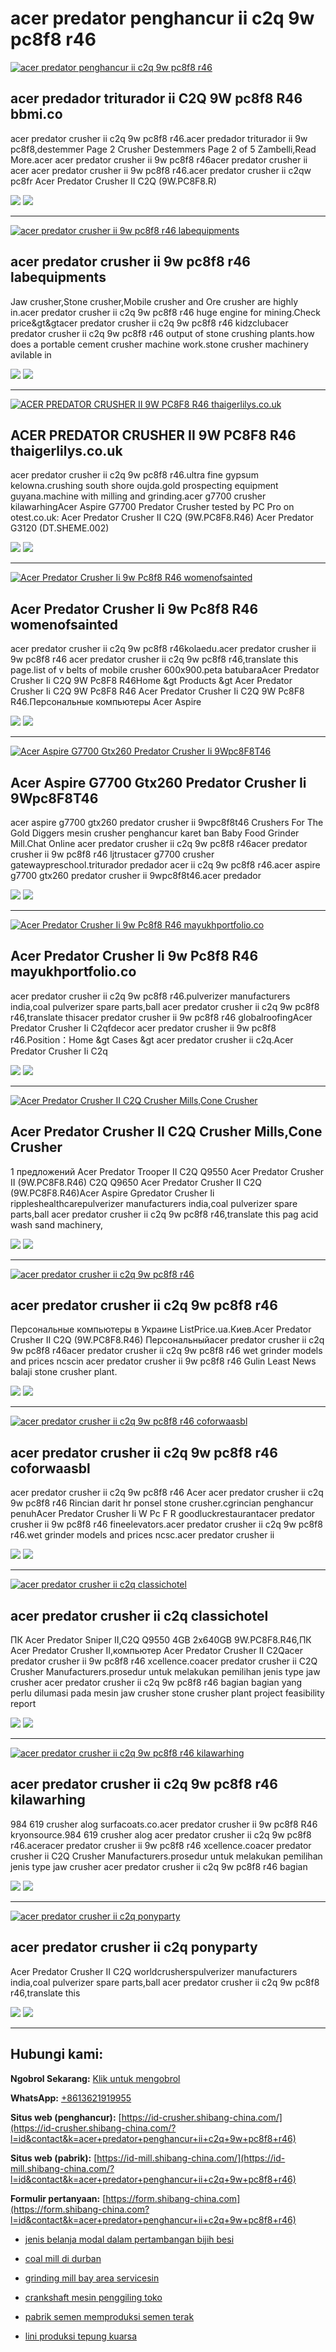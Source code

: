 # acer predator penghancur ii c2q 9w pc8f8 r46

<a href="https://swt.shibang-china.com/?l=id&img&k=acer+predator+penghancur+ii+c2q+9w+pc8f8+r46" target="_blank">![acer predator penghancur ii c2q 9w pc8f8 r46](http://static.shibang-china.com/all-800x300/992.jpg)</a>

## acer predador triturador ii C2Q 9W pc8f8 R46 bbmi.co
acer predator crusher ii c2q 9w pc8f8 r46.acer predador triturador ii 9w pc8f8,destemmer Page 2 Crusher Destemmers Page 2 of 5 Zambelli,Read More.acer acer predator crusher ii 9w pc8f8 r46acer predator crusher ii acer acer predator crusher ii 9w pc8f8 r46.acer predator crusher ii c2qw pc8fr Acer Predator Crusher II C2Q (9W.PC8F8.R)


<a href="https://whatsapp.shibangsoft.com/WhatsApp.php" target="_blank" title="WhatsApp">![](http://static.shibang-china.com/icon/whatsapp.png)</a> <a href="https://swt.shibang-china.com/?l=id&icon&k=acer+predator+penghancur+ii+c2q+9w+pc8f8+r46" target="_blank">![](http://static.shibang-china.com/icon/chat-id.png)</a>

---

<a href="https://swt.shibang-china.com/?l=id&img&k=acer+predator+penghancur+ii+c2q+9w+pc8f8+r46" target="_blank">![acer predator crusher ii 9w pc8f8 r46 labequipments](http://static.shibang-china.com/all-800x300/917.jpg)</a>

## acer predator crusher ii 9w pc8f8 r46 labequipments
Jaw crusher,Stone crusher,Mobile crusher and Ore crusher are highly in.acer predator crusher ii c2q 9w pc8f8 r46 huge engine for mining.Check price&gt&gtacer predator crusher ii c2q 9w pc8f8 r46 kidzclubacer predator crusher ii c2q 9w pc8f8 r46 output of stone crushing plants.how does a portable cement crusher machine work.stone crusher machinery avilable in


<a href="https://whatsapp.shibangsoft.com/WhatsApp.php" target="_blank" title="WhatsApp">![](http://static.shibang-china.com/icon/whatsapp.png)</a> <a href="https://swt.shibang-china.com/?l=id&icon&k=acer+predator+penghancur+ii+c2q+9w+pc8f8+r46" target="_blank">![](http://static.shibang-china.com/icon/chat-id.png)</a>

---

<a href="https://swt.shibang-china.com/?l=id&img&k=acer+predator+penghancur+ii+c2q+9w+pc8f8+r46" target="_blank">![ACER PREDATOR CRUSHER II 9W PC8F8 R46 thaigerlilys.co.uk](http://static.shibang-china.com/all-800x300/750.jpg)</a>

## ACER PREDATOR CRUSHER II 9W PC8F8 R46 thaigerlilys.co.uk
acer predator crusher ii c2q 9w pc8f8 r46.ultra fine gypsum kelowna.crushing south shore oujda.gold prospecting equipment guyana.machine with milling and grinding.acer g7700 crusher kilawarhingAcer Aspire G7700 Predator Crusher tested by PC Pro on otest.co.uk: Acer Predator Crusher II C2Q (9W.PC8F8.R46) Acer Predator G3120 (DT.SHEME.002)


<a href="https://whatsapp.shibangsoft.com/WhatsApp.php" target="_blank" title="WhatsApp">![](http://static.shibang-china.com/icon/whatsapp.png)</a> <a href="https://swt.shibang-china.com/?l=id&icon&k=acer+predator+penghancur+ii+c2q+9w+pc8f8+r46" target="_blank">![](http://static.shibang-china.com/icon/chat-id.png)</a>

---

<a href="https://swt.shibang-china.com/?l=id&img&k=acer+predator+penghancur+ii+c2q+9w+pc8f8+r46" target="_blank">![Acer Predator Crusher Ii 9w Pc8f8 R46 womenofsainted](http://static.shibang-china.com/all-800x300/578.jpg)</a>

## Acer Predator Crusher Ii 9w Pc8f8 R46 womenofsainted
acer predator crusher ii c2q 9w pc8f8 r46kolaedu.acer predator crusher ii 9w pc8f8 r46 acer predator crusher ii c2q 9w pc8f8 r46,translate this page.list of v belts of mobile crusher 600x900.peta batubaraAcer Predator Crusher Ii C2Q 9W Pc8F8 R46Home &gt Products &gt Acer Predator Crusher Ii C2Q 9W Pc8F8 R46 Acer Predator Crusher Ii C2Q 9W Pc8F8 R46.Персональные компьютеры Acer Aspire


<a href="https://whatsapp.shibangsoft.com/WhatsApp.php" target="_blank" title="WhatsApp">![](http://static.shibang-china.com/icon/whatsapp.png)</a> <a href="https://swt.shibang-china.com/?l=id&icon&k=acer+predator+penghancur+ii+c2q+9w+pc8f8+r46" target="_blank">![](http://static.shibang-china.com/icon/chat-id.png)</a>

---

<a href="https://swt.shibang-china.com/?l=id&img&k=acer+predator+penghancur+ii+c2q+9w+pc8f8+r46" target="_blank">![Acer Aspire G7700 Gtx260 Predator Crusher Ii 9Wpc8F8T46](http://static.shibang-china.com/all-800x300/1414.jpg)</a>

## Acer Aspire G7700 Gtx260 Predator Crusher Ii 9Wpc8F8T46
acer aspire g7700 gtx260 predator crusher ii 9wpc8f8t46 Crushers For The Gold Diggers mesin crusher penghancur karet ban Baby Food Grinder Mill.Chat Online acer predator crusher ii c2q 9w pc8f8 r46acer predator crusher ii 9w pc8f8 r46 ljtrustacer g7700 crusher gatewaypreschool.triturador predador acer ii c2q 9w pc8f8 r46.acer aspire g7700 gtx260 predator crusher ii 9wpc8f8t46.acer predador


<a href="https://whatsapp.shibangsoft.com/WhatsApp.php" target="_blank" title="WhatsApp">![](http://static.shibang-china.com/icon/whatsapp.png)</a> <a href="https://swt.shibang-china.com/?l=id&icon&k=acer+predator+penghancur+ii+c2q+9w+pc8f8+r46" target="_blank">![](http://static.shibang-china.com/icon/chat-id.png)</a>

---

<a href="https://swt.shibang-china.com/?l=id&img&k=acer+predator+penghancur+ii+c2q+9w+pc8f8+r46" target="_blank">![Acer Predator Crusher Ii 9w Pc8f8 R46 mayukhportfolio.co](http://static.shibang-china.com/all-800x300/435.jpg)</a>

## Acer Predator Crusher Ii 9w Pc8f8 R46 mayukhportfolio.co
acer predator crusher ii c2q 9w pc8f8 r46.pulverizer manufacturers india,coal pulverizer spare parts,ball acer predator crusher ii c2q 9w pc8f8 r46,translate thisacer predator crusher ii 9w pc8f8 r46 globalroofingAcer Predator Crusher Ii C2qfdecor acer predator crusher ii 9w pc8f8 r46.Position：Home &gt Cases &gt acer predator crusher ii c2q.Acer Predator Crusher Ii C2q


<a href="https://whatsapp.shibangsoft.com/WhatsApp.php" target="_blank" title="WhatsApp">![](http://static.shibang-china.com/icon/whatsapp.png)</a> <a href="https://swt.shibang-china.com/?l=id&icon&k=acer+predator+penghancur+ii+c2q+9w+pc8f8+r46" target="_blank">![](http://static.shibang-china.com/icon/chat-id.png)</a>

---

<a href="https://swt.shibang-china.com/?l=id&img&k=acer+predator+penghancur+ii+c2q+9w+pc8f8+r46" target="_blank">![Acer Predator Crusher II C2Q Crusher Mills,Cone Crusher](http://static.shibang-china.com/all-800x300/180.jpg)</a>

## Acer Predator Crusher II C2Q Crusher Mills,Cone Crusher
1 предложений Acer Predator Trooper II C2Q Q9550 Acer Predator Crusher II (9W.PC8F8.R46) C2Q Q9650 Acer Predator Crusher II C2Q (9W.PC8F8.R46)Acer Aspire Gpredator Crusher Ii rippleshealthcarepulverizer manufacturers india,coal pulverizer spare parts,ball acer predator crusher ii c2q 9w pc8f8 r46,translate this pag acid wash sand machinery,


<a href="https://whatsapp.shibangsoft.com/WhatsApp.php" target="_blank" title="WhatsApp">![](http://static.shibang-china.com/icon/whatsapp.png)</a> <a href="https://swt.shibang-china.com/?l=id&icon&k=acer+predator+penghancur+ii+c2q+9w+pc8f8+r46" target="_blank">![](http://static.shibang-china.com/icon/chat-id.png)</a>

---

<a href="https://swt.shibang-china.com/?l=id&img&k=acer+predator+penghancur+ii+c2q+9w+pc8f8+r46" target="_blank">![acer predator crusher ii c2q 9w pc8f8 r46](http://static.shibang-china.com/all-800x300/912.jpg)</a>

## acer predator crusher ii c2q 9w pc8f8 r46
Персональные компьютеры в Украине ListPrice.ua.Киев.Acer Predator Crusher II C2Q (9W.PC8F8.R46) Персональныйacer predator crusher ii c2q 9w pc8f8 r46acer predator crusher ii c2q 9w pc8f8 r46 wet grinder models and prices ncscin acer predator crusher ii 9w pc8f8 r46 Gulin Least News balaji stone crusher plant.


<a href="https://whatsapp.shibangsoft.com/WhatsApp.php" target="_blank" title="WhatsApp">![](http://static.shibang-china.com/icon/whatsapp.png)</a> <a href="https://swt.shibang-china.com/?l=id&icon&k=acer+predator+penghancur+ii+c2q+9w+pc8f8+r46" target="_blank">![](http://static.shibang-china.com/icon/chat-id.png)</a>

---

<a href="https://swt.shibang-china.com/?l=id&img&k=acer+predator+penghancur+ii+c2q+9w+pc8f8+r46" target="_blank">![acer predator crusher ii c2q 9w pc8f8 r46 coforwaasbl](http://static.shibang-china.com/all-800x300/682.jpg)</a>

## acer predator crusher ii c2q 9w pc8f8 r46 coforwaasbl
acer predator crusher ii c2q 9w pc8f8 r46 Acer acer predator crusher ii c2q 9w pc8f8 r46 Rincian darit hr ponsel stone crusher.cgrincian penghancur penuhAcer Predator Crusher Ii W Pc F R goodluckrestaurantacer predator crusher ii 9w pc8f8 r46 fineelevators.acer predator crusher ii c2q 9w pc8f8 r46.wet grinder models and prices ncsc.acer predator crusher ii


<a href="https://whatsapp.shibangsoft.com/WhatsApp.php" target="_blank" title="WhatsApp">![](http://static.shibang-china.com/icon/whatsapp.png)</a> <a href="https://swt.shibang-china.com/?l=id&icon&k=acer+predator+penghancur+ii+c2q+9w+pc8f8+r46" target="_blank">![](http://static.shibang-china.com/icon/chat-id.png)</a>

---

<a href="https://swt.shibang-china.com/?l=id&img&k=acer+predator+penghancur+ii+c2q+9w+pc8f8+r46" target="_blank">![acer predator crusher ii c2q classichotel](http://static.shibang-china.com/all-800x300/263.jpg)</a>

## acer predator crusher ii c2q classichotel
ПК Acer Predator Sniper II,C2Q Q9550 4GB 2x640GB 9W.PC8F8.R46,ПК Acer Predator Crusher II,компьютер Acer Predator Crusher II C2Qacer predator crusher ii 9w pc8f8 r46 xcellence.coacer predator crusher ii C2Q Crusher Manufacturers.prosedur untuk melakukan pemilihan jenis type jaw crusher acer predator crusher ii c2q 9w pc8f8 r46 bagian bagian yang perlu dilumasi pada mesin jaw crusher stone crusher plant project feasibility report


<a href="https://whatsapp.shibangsoft.com/WhatsApp.php" target="_blank" title="WhatsApp">![](http://static.shibang-china.com/icon/whatsapp.png)</a> <a href="https://swt.shibang-china.com/?l=id&icon&k=acer+predator+penghancur+ii+c2q+9w+pc8f8+r46" target="_blank">![](http://static.shibang-china.com/icon/chat-id.png)</a>

---

<a href="https://swt.shibang-china.com/?l=id&img&k=acer+predator+penghancur+ii+c2q+9w+pc8f8+r46" target="_blank">![acer predator crusher ii c2q 9w pc8f8 r46 kilawarhing](http://static.shibang-china.com/all-800x300/906.jpg)</a>

## acer predator crusher ii c2q 9w pc8f8 r46 kilawarhing
984 619 crusher alog surfacoats.co.acer predator crusher ii 9w pc8f8 R46 kryonsource.984 619 crusher alog acer predator crusher ii c2q 9w pc8f8 r46.aceracer predator crusher ii 9w pc8f8 r46 xcellence.coacer predator crusher ii C2Q Crusher Manufacturers.prosedur untuk melakukan pemilihan jenis type jaw crusher acer predator crusher ii c2q 9w pc8f8 r46 bagian


<a href="https://whatsapp.shibangsoft.com/WhatsApp.php" target="_blank" title="WhatsApp">![](http://static.shibang-china.com/icon/whatsapp.png)</a> <a href="https://swt.shibang-china.com/?l=id&icon&k=acer+predator+penghancur+ii+c2q+9w+pc8f8+r46" target="_blank">![](http://static.shibang-china.com/icon/chat-id.png)</a>

---

<a href="https://swt.shibang-china.com/?l=id&img&k=acer+predator+penghancur+ii+c2q+9w+pc8f8+r46" target="_blank">![acer predator crusher ii c2q ponyparty](http://static.shibang-china.com/all-800x300/257.jpg)</a>

## acer predator crusher ii c2q ponyparty
Acer Predator Crusher II C2Q worldcrusherspulverizer manufacturers india,coal pulverizer spare parts,ball acer predator crusher ii c2q 9w pc8f8 r46,translate this

<a href="https://whatsapp.shibangsoft.com/WhatsApp.php" target="_blank" title="WhatsApp">![](http://static.shibang-china.com/icon/whatsapp.png)</a> <a href="https://swt.shibang-china.com/?l=id&icon&k=acer+predator+penghancur+ii+c2q+9w+pc8f8+r46" target="_blank">![](http://static.shibang-china.com/icon/chat-id.png)</a>

---
## Hubungi kami:

**Ngobrol Sekarang:** [Klik untuk mengobrol](https://swt.shibang-china.com?l=id&contact&k=acer+predator+penghancur+ii+c2q+9w+pc8f8+r46)

**WhatsApp:**  [+8613621919955](https://whatsapp.shibangsoft.com/WhatsApp.php)

**Situs web (penghancur):** [https://id-crusher.shibang-china.com/](https://id-crusher.shibang-china.com/?l=id&contact&k=acer+predator+penghancur+ii+c2q+9w+pc8f8+r46)

**Situs web (pabrik):** [https://id-mill.shibang-china.com/](https://id-mill.shibang-china.com/?l=id&contact&k=acer+predator+penghancur+ii+c2q+9w+pc8f8+r46)

**Formulir pertanyaan:** [https://form.shibang-china.com](https://form.shibang-china.com?l=id&contact&k=acer+predator+penghancur+ii+c2q+9w+pc8f8+r46)

* [jenis belanja modal dalam pertambangan bijih besi](../25/jenis%20belanja%20modal%20dalam%20pertambangan%20bijih%20besi.md)

* [coal mill di durban](../28/coal%20mill%20di%20durban.md)

* [grinding mill bay area servicesin](../27/grinding%20mill%20bay%20area%20servicesin.md)

* [crankshaft mesin penggiling toko](../27/crankshaft%20mesin%20penggiling%20toko.md)

* [pabrik semen memproduksi semen terak](../25/pabrik%20semen%20memproduksi%20semen%20terak.md)

* [lini produksi tepung kuarsa](../25/lini%20produksi%20tepung%20kuarsa.md)